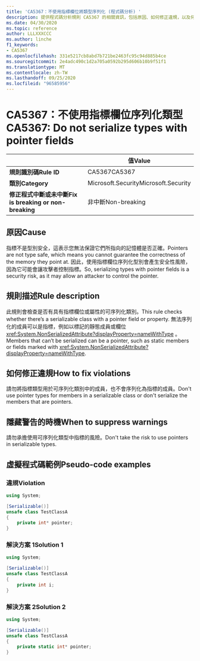 ```yaml
---
title: 'CA5367：不使用指標欄位將類型序列化 (程式碼分析) '
description: 提供程式碼分析規則 CA5367 的相關資訊，包括原因、如何修正違規，以及何時將其隱藏。
ms.date: 04/30/2020
ms.topic: reference
author: LLLXXXCCC
ms.author: linche
f1_keywords:
- CA5367
ms.openlocfilehash: 331e5217cb8abd7b721be2463fc95c94d885b4ce
ms.sourcegitcommit: 2e4adc490c1d2a705a0592b295d606b10b9f51f1
ms.translationtype: MT
ms.contentlocale: zh-TW
ms.lasthandoff: 09/25/2020
ms.locfileid: "96585956"
---
```

# <a name="ca5367-do-not-serialize-types-with-pointer-fields"></a><span data-ttu-id="610ce-103">CA5367：不使用指標欄位序列化類型</span><span class="sxs-lookup"><span data-stu-id="610ce-103">CA5367: Do not serialize types with pointer fields</span></span>

| | <span data-ttu-id="610ce-104">值</span><span class="sxs-lookup"><span data-stu-id="610ce-104">Value</span></span> |
|-|-|
| <span data-ttu-id="610ce-105">**規則識別碼**</span><span class="sxs-lookup"><span data-stu-id="610ce-105">**Rule ID**</span></span> |<span data-ttu-id="610ce-106">CA5367</span><span class="sxs-lookup"><span data-stu-id="610ce-106">CA5367</span></span>|
| <span data-ttu-id="610ce-107">**類別**</span><span class="sxs-lookup"><span data-stu-id="610ce-107">**Category**</span></span> |<span data-ttu-id="610ce-108">Microsoft.Security</span><span class="sxs-lookup"><span data-stu-id="610ce-108">Microsoft.Security</span></span>|
| <span data-ttu-id="610ce-109">**修正程式中斷或未中斷**</span><span class="sxs-lookup"><span data-stu-id="610ce-109">**Fix is breaking or non-breaking**</span></span> |<span data-ttu-id="610ce-110">非中斷</span><span class="sxs-lookup"><span data-stu-id="610ce-110">Non-breaking</span></span>|

## <a name="cause"></a><span data-ttu-id="610ce-111">原因</span><span class="sxs-lookup"><span data-stu-id="610ce-111">Cause</span></span>

<span data-ttu-id="610ce-112">指標不是型別安全，這表示您無法保證它們所指向的記憶體是否正確。</span><span class="sxs-lookup"><span data-stu-id="610ce-112">Pointers are not type safe, which means you cannot guarantee the correctness of the memory they point at.</span></span> <span data-ttu-id="610ce-113">因此，使用指標欄位序列化型別會產生安全性風險，因為它可能會讓攻擊者控制指標。</span><span class="sxs-lookup"><span data-stu-id="610ce-113">So, serializing types with pointer fields is a security risk, as it may allow an attacker to control the pointer.</span></span>

## <a name="rule-description"></a><span data-ttu-id="610ce-114">規則描述</span><span class="sxs-lookup"><span data-stu-id="610ce-114">Rule description</span></span>

<span data-ttu-id="610ce-115">此規則會檢查是否有具有指標欄位或屬性的可序列化類別。</span><span class="sxs-lookup"><span data-stu-id="610ce-115">This rule checks whether there’s a serializable class with a pointer field or property.</span></span> <span data-ttu-id="610ce-116">無法序列化的成員可以是指標，例如以標記的靜態成員或欄位 <xref:System.NonSerializedAttribute?displayProperty=nameWithType> 。</span><span class="sxs-lookup"><span data-stu-id="610ce-116">Members that can’t be serialized can be a pointer, such as static members or fields marked with <xref:System.NonSerializedAttribute?displayProperty=nameWithType>.</span></span>

## <a name="how-to-fix-violations"></a><span data-ttu-id="610ce-117">如何修正違規</span><span class="sxs-lookup"><span data-stu-id="610ce-117">How to fix violations</span></span>

<span data-ttu-id="610ce-118">請勿將指標類型用於可序列化類別中的成員，也不會序列化為指標的成員。</span><span class="sxs-lookup"><span data-stu-id="610ce-118">Don't use pointer types for members in a serializable class or don't serialize the members that are pointers.</span></span>

## <a name="when-to-suppress-warnings"></a><span data-ttu-id="610ce-119">隱藏警告的時機</span><span class="sxs-lookup"><span data-stu-id="610ce-119">When to suppress warnings</span></span>

<span data-ttu-id="610ce-120">請勿承擔使用可序列化類型中指標的風險。</span><span class="sxs-lookup"><span data-stu-id="610ce-120">Don't take the risk to use pointers in serializable types.</span></span>

## <a name="pseudo-code-examples"></a><span data-ttu-id="610ce-121">虛擬程式碼範例</span><span class="sxs-lookup"><span data-stu-id="610ce-121">Pseudo-code examples</span></span>

### <a name="violation"></a><span data-ttu-id="610ce-122">違規</span><span class="sxs-lookup"><span data-stu-id="610ce-122">Violation</span></span>

```csharp
using System;

[Serializable()]
unsafe class TestClassA
{
    private int* pointer;
}
```

### <a name="solution-1"></a><span data-ttu-id="610ce-123">解決方案 1</span><span class="sxs-lookup"><span data-stu-id="610ce-123">Solution 1</span></span>

```csharp
using System;

[Serializable()]
unsafe class TestClassA
{
    private int i;
}
```

### <a name="solution-2"></a><span data-ttu-id="610ce-124">解決方案 2</span><span class="sxs-lookup"><span data-stu-id="610ce-124">Solution 2</span></span>

```csharp
using System;

[Serializable()]
unsafe class TestClassA
{
    private static int* pointer;
}
```
